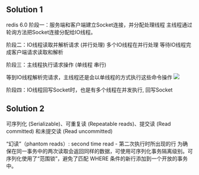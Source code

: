 
## Solution 1 
redis 6.0
阶段一：服务端和客户端建立Socket连接，并分配处理线程
主线程通过轮询方法把Socket连接分配给IO线程。

阶段二：IO线程读取并解析请求 (并行处理)
多个IO线程在并行处理
等待IO线程完成客户端请求读取和解析 

阶段三：主线程执行请求操作 (单线程 串行)

等到IO线程解析完请求，主线程还是会以单线程的方式执行这些命令操作
![](./pics/redis6.0.png)



阶段四：IO线程回写Socket时，也是有多个线程在并发执行, 回写Socket




## Solution 2


可序列化 (Serializable)、可重复读 (Repeatable reads)、提交读 (Read committed) 和未提交读 (Read uncommitted)

“幻读”（phantom reads）: second time read - 第二次执行时所出现的行
为确保在同一事务中的两次读取会返回同样的数据，可使用可序列化事务隔离级别。可序列化使用了“范围锁”，避免了匹配 WHERE 条件的新行添加到一个开放的事务中。

